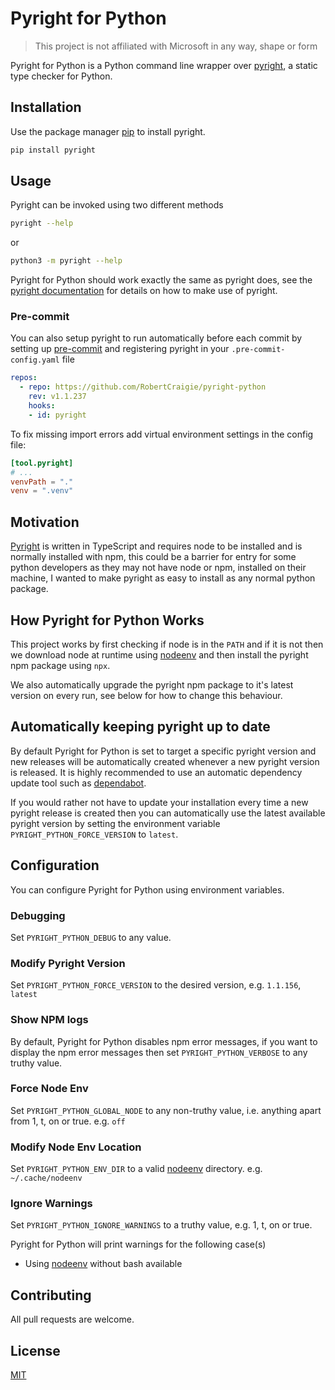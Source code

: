 # Pyright for Python

> This project is not affiliated with Microsoft in any way, shape or form

Pyright for Python is a Python command line wrapper over [pyright](https://github.com/microsoft/pyright), a static type checker for Python.

## Installation

Use the package manager [pip](https://pip.pypa.io/en/stable/) to install pyright.

```bash
pip install pyright
```

## Usage

Pyright can be invoked using two different methods

```bash
pyright --help
```

or

```bash
python3 -m pyright --help
```

Pyright for Python should work exactly the same as pyright does, see the [pyright documentation](https://github.com/microsoft/pyright/blob/main/docs/getting-started.md) for details on how to make use of pyright.

### Pre-commit

You can also setup pyright to run automatically before each commit by setting up [pre-commit](https://pre-commit.com) and registering pyright in your `.pre-commit-config.yaml` file

```yaml
repos:
  - repo: https://github.com/RobertCraigie/pyright-python
    rev: v1.1.237
    hooks:
    - id: pyright
```

To fix missing import errors add virtual environment settings in the config file:

```toml
[tool.pyright]
# ...
venvPath = "."
venv = ".venv"
```

## Motivation

[Pyright](https://github.com/microsoft/pyright) is written in TypeScript and requires node to be installed and is normally installed with npm, this could be a barrier for entry for some python developers as they may not have node or npm, installed on their machine, I wanted to make pyright as easy to install as any normal python package.


## How Pyright for Python Works

This project works by first checking if node is in the `PATH` and if it is not then we download node at runtime using [nodeenv](https://github.com/ekalinin/nodeenv) and then install the pyright npm package using `npx`.

We also automatically upgrade the pyright npm package to it's latest version on every run, see below for how to change this behaviour.

## Automatically keeping pyright up to date

By default Pyright for Python is set to target a specific pyright version and new releases will be automatically created whenever a new pyright version is released. It is highly recommended to use an automatic dependency update tool such as [dependabot](https://docs.github.com/en/code-security/supply-chain-security/managing-vulnerabilities-in-your-projects-dependencies/configuring-dependabot-security-updates).

If you would rather not have to update your installation every time a new pyright release is created then you can automatically use the latest available pyright version by setting the environment variable `PYRIGHT_PYTHON_FORCE_VERSION` to `latest`.

## Configuration

You can configure Pyright for Python using environment variables.

### Debugging

Set `PYRIGHT_PYTHON_DEBUG` to any value.

### Modify Pyright Version

Set `PYRIGHT_PYTHON_FORCE_VERSION` to the desired version, e.g. `1.1.156`, `latest`

### Show NPM logs

By default, Pyright for Python disables npm error messages, if you want to display the npm error messages then set `PYRIGHT_PYTHON_VERBOSE` to any truthy value.

### Force Node Env

Set `PYRIGHT_PYTHON_GLOBAL_NODE` to any non-truthy value, i.e. anything apart from 1, t, on or true.
e.g. `off`

### Modify Node Env Location

Set `PYRIGHT_PYTHON_ENV_DIR` to a valid [nodeenv](https://github.com/ekalinin/nodeenv) directory. e.g. `~/.cache/nodeenv`

### Ignore Warnings

Set `PYRIGHT_PYTHON_IGNORE_WARNINGS` to a truthy value, e.g. 1, t, on or true.

Pyright for Python will print warnings for the following case(s)

- Using [nodeenv](https://github.com/ekalinin/nodeenv) without bash available

## Contributing

All pull requests are welcome.

## License
[MIT](https://choosealicense.com/licenses/mit/)
